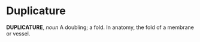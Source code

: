 # Duplicature

**DUPLICATURE**, _noun_ A doubling; a fold. In anatomy, the fold of a membrane or vessel.